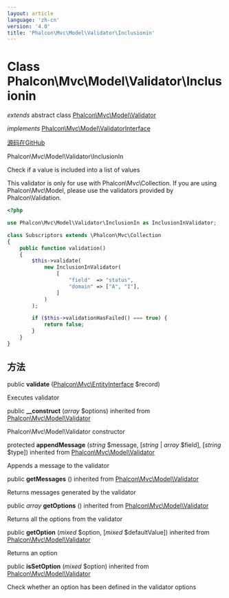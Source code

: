 ```yaml
---
layout: article
language: 'zh-cn'
version: '4.0'
title: 'Phalcon\Mvc\Model\Validator\Inclusionin'
---
```


# Class **Phalcon\Mvc\Model\Validator\Inclusionin**

*extends* abstract class [Phalcon\Mvc\Model\Validator](api/Phalcon_Mvc_Model_Validator)

*implements* [Phalcon\Mvc\Model\ValidatorInterface](api/Phalcon_Mvc_Model_ValidatorInterface)

<a href="https://github.com/phalcon/cphalcon/tree/v4.0.0/phalcon/mvc/model/validator/inclusionin.zep" class="btn btn-default btn-sm">源码在GitHub</a>

Phalcon\Mvc\Model\Validator\InclusionIn

Check if a value is included into a list of values

This validator is only for use with Phalcon\Mvc\Collection. If you are using Phalcon\Mvc\Model, please use the validators provided by Phalcon\Validation.

```php
<?php

use Phalcon\Mvc\Model\Validator\InclusionIn as InclusionInValidator;

class Subscriptors extends \Phalcon\Mvc\Collection
{
    public function validation()
    {
        $this->validate(
            new InclusionInValidator(
                [
                    "field"  => "status",
                    "domain" => ["A", "I"],
                ]
            )
        );

        if ($this->validationHasFailed() === true) {
            return false;
        }
    }
}

```

## 方法

public **validate** ([Phalcon\Mvc\EntityInterface](api/Phalcon_Mvc_EntityInterface) $record)

Executes validator

public **__construct** (*array* $options) inherited from [Phalcon\Mvc\Model\Validator](api/Phalcon_Mvc_Model_Validator)

Phalcon\Mvc\Model\Validator constructor

protected **appendMessage** (*string* $message, [*string* | *array* $field], [*string* $type]) inherited from [Phalcon\Mvc\Model\Validator](api/Phalcon_Mvc_Model_Validator)

Appends a message to the validator

public **getMessages** () inherited from [Phalcon\Mvc\Model\Validator](api/Phalcon_Mvc_Model_Validator)

Returns messages generated by the validator

public *array* **getOptions** () inherited from [Phalcon\Mvc\Model\Validator](api/Phalcon_Mvc_Model_Validator)

Returns all the options from the validator

public **getOption** (*mixed* $option, [*mixed* $defaultValue]) inherited from [Phalcon\Mvc\Model\Validator](api/Phalcon_Mvc_Model_Validator)

Returns an option

public **isSetOption** (*mixed* $option) inherited from [Phalcon\Mvc\Model\Validator](api/Phalcon_Mvc_Model_Validator)

Check whether an option has been defined in the validator options